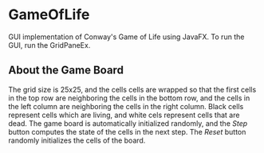 # GameOfLife
GUI implementation of Conway's Game of Life using JavaFX.
To run the GUI, run the GridPaneEx.
## About the Game Board
The grid size is 25x25, and the cells cells are wrapped so that the first cells in the top row are neighboring the cells in the bottom row, and the cells in the left column are neighboring the cells in the right column. Black cells represent cells which are living, and white cels represent cells that are dead. The game board is automatically initialized randomly, and the *Step* button computes the state of the cells in the next step. The *Reset* button randomly initializes the cells of the board. 

